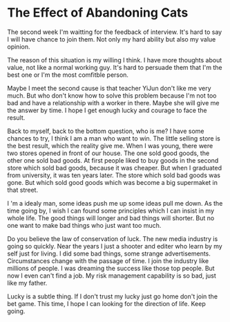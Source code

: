 # The Effect of Abandoning Cats
The second week I'm waitting for the feedback of interview.
It's hard to say I will have chance to join them.
Not only my hard ability but also my value opinion.

The reason of this situation is my willing I think.
I have more thoughts about value, not like a normal working guy.
It's hard to persuade them that I'm the best one or I'm the most comfitble person.

Maybe I meet the second cause is that teacher YiJun don't like me very much.
But who don't know how to solve this problem because I'm not too bad and have a relationship with a worker in there.
Maybe she will give me the answer by time.
I hope I get enough lucky and courage to face the result.

Back to myself, back to the bottom question, who is me?
I have some chances to try, I think I am a man who want to win.
The little selling store is the best result, which the reality give me.
When I was young, there were two stores opened in front of our house.
The one sold good goods, the other one sold bad goods.
At first people liked to buy goods in the second store which sold bad goods, because it was cheaper.
But when I graduated from university, it was ten years later.
The store which sold bad goods was gone. But which sold good goods which was become a big supermaket in that street.

I 'm a idealy man, some ideas push me up some ideas pull me down.
As the time going by, I wish I can found some principles which I can insist in my whole life.
The good things will longer and bad things will shorter.
But no one want to make bad things who just want too much.

Do you believe the law of conservation of luck.
The new media industry is going so quickly.
Near the years I just a shooter and editer who learn by my self just for living.
I did some bad things, some strange advertisements.
Circumstances change with the passage of time.
I join the industry like millions of people.
I was dreaming the success like those top people.
But now I even can't find a job.
My risk management capability is so bad, just like my father.

Lucky is a subtle thing.
If I don't trust my lucky just go home don't join the bet game.
This time, I hope I can looking for the direction of life.
Keep going.
